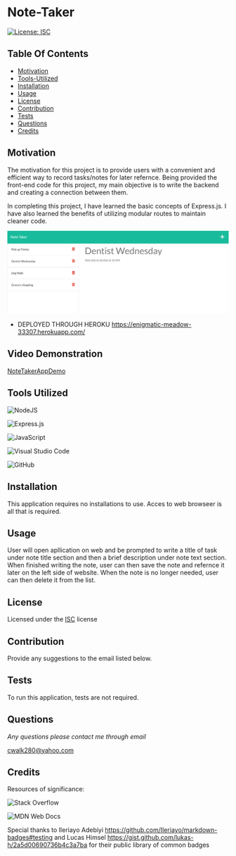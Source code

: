 # Note-Taker

[![License: ISC](https://img.shields.io/badge/License-ISC-blue.svg)](https://opensource.org/licenses/ISC)
  
## Table Of Contents
  - [Motivation](#Motivation)
  - [Tools-Utilized](#Tools-Utilized)
  - [Installation](#Installation)
  - [Usage](#Usage)
  - [License](#License)
  - [Contribution](#Contribution)
  - [Tests](#Tests)
  - [Questions](#Questions)
  - [Credits](#Credits)
  
## Motivation

The motivation for this project is to provide users with a convenient and efficient way to record tasks/notes for later refernce. Being provided the front-end code for this project, my main objective is to write the backend and creating a connection between them.

In completing this project, I have learned the basic concepts of Express.js. I have also learned the benefits of utilizing modular routes to maintain cleaner code. 

![NoteTakerScreenshot](public/assets/img/notetakerScreenshot.png)

* DEPLOYED THROUGH HEROKU https://enigmatic-meadow-33307.herokuapp.com/

## Video Demonstration

[NoteTakerAppDemo](public/assets/img/NoteTaker.gif)

## Tools Utilized

![NodeJS](https://img.shields.io/badge/node.js-6DA55F?style=for-the-badge&logo=node.js&logoColor=white)

![Express.js](https://img.shields.io/badge/express.js-%23404d59.svg?style=for-the-badge&logo=express&logoColor=%2361DAFB)

![JavaScript](https://img.shields.io/badge/javascript-%23323330.svg?style=for-the-badge&logo=javascript&logoColor=%23F7DF1E)

![Visual Studio Code](https://img.shields.io/badge/Visual%20Studio%20Code-0078d7.svg?style=for-the-badge&logo=visual-studio-code&logoColor=white)

![GitHub](https://img.shields.io/badge/github-%23121011.svg?style=for-the-badge&logo=github&logoColor=white)

## Installation

This application requires no installations to use. Acces to web browseer is all that is required.

## Usage

User will open apllication on web and be prompted to write a title of task under note title section and then a brief description under note text section. When finished writing the note, user can then save the note and refernce it later on the left side of website. When the note is no longer needed, user can then delete it from the list.

## License
    
Licensed under the [ISC](https://opensource.org/licenses/ISC) license

## Contribution

Provide any suggestions to the email listed below.

## Tests

To run this application, tests are not required.

## Questions

*Any questions please contact me through email*

cwalk280@yahoo.com

## Credits

Resources of significance:

![Stack Overflow](https://img.shields.io/badge/-Stackoverflow-FE7A16?style=for-the-badge&logo=stack-overflow&logoColor=white)

![MDN Web Docs](https://img.shields.io/badge/MDN_Web_Docs-black?style=for-the-badge&logo=mdnwebdocs&logoColor=white)

Special thanks to Ileriayo Adebiyi https://github.com/Ileriayo/markdown-badges#testing and Lucas Himsel https://gist.github.com/lukas-h/2a5d00690736b4c3a7ba for their public library of common badges


